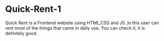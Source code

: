 # Quick-Rent-1
Quick Rent is a Frontend website using HTML,CSS and JS ,in this user can rent most of the things that came in daily use, You can check it, it is definitely good.
